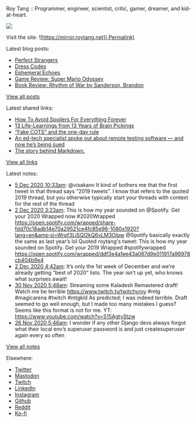 Roy Tang :: Programmer, engineer, scientist, critic, gamer, dreamer, and kid-at-heart.

![](https://roytang.net/img/profile.jpg)

Visit the site: ![https://mirror.roytang.net](.Permalink)

Latest blog posts:
    

- [Perfect Strangers](https://mirror.roytang.net/2020/12/perfect-strangers/)
- [Dress Codes](https://mirror.roytang.net/2020/12/dress-codes/)
- [Ephemeral Echoes](https://mirror.roytang.net/2020/12/ephemeral-echoes/)
- [Game Review: Super Mario Odyssey](https://mirror.roytang.net/2020/12/game-review-super-mario-odyssey/)
- [Book Review: Rhythm of War by Sanderson, Brandon](https://mirror.roytang.net/2020/12/rhythm-of-war/)

[View all posts](https://mirror.roytang.net/blog)

Latest shared links:
    

- [How To Avoid Spoilers For Everything Forever](https://mirror.roytang.net/2020/11/how-to-avoid-spoilers-for-everything-forever/)
- [13 Life-Learnings from 13 Years of Brain Pickings](https://mirror.roytang.net/2020/11/13-life-learnings-from-13-years-of-brain-pickings/)
- [“Fake COTS” and the one-day rule](https://mirror.roytang.net/2020/10/fake-cots-and-the-one-day-rule/)
- [An ed-tech specialist spoke out about remote testing software — and now he’s being sued](https://mirror.roytang.net/2020/10/an-ed-tech-specialist-spoke-out-about-remote-testing-software-and-now-hes-being-sued/)
- [The story behind Markdown.](https://mirror.roytang.net/2020/10/the-story-behind-markdown/)

[View all links](https://mirror.roytang.net/links)

Latest notes:
    

- [5 Dec 2020 10:33am](https://mirror.roytang.net/2020/12/1335170496153841664/): @visakanv It kind of bothers me that the first tweet in that thread says “2019 tweets”. I know that refers to the quoted 2019 thread, but you otherwise typically start your threads with context for the rest of the thread
- [2 Dec 2020 3:23am](https://mirror.roytang.net/2020/12/1334095939020046336/): This is how my year sounded on @Spotify. Get your 2020 Wrapped now #2020Wrapped https://open.spotify.com/wrapped/share-fdd70c18adb14e70a29521ce4fc85e96-1080x1920?lang=en&amp;si=Wrpf3LjSQl2kQ6vLM3Olpw
@Spotify basically exactly the same as last year&rsquo;s lol
Quoted roytang&#39;s tweet:   This is how my year sounded on Spotify. Get your 2019 Wrapped #spotifywrapped https://open.spotify.com/wrapped/ddf3e4a1ee43a067d9e011917a96978cb404b9e4  
- [2 Dec 2020 4:42am](https://mirror.roytang.net/2020/12/1333994890338832384/): It&rsquo;s only the 1st week of December and we&rsquo;re already getting &ldquo;best of 2020&rdquo; lists. The year isn&rsquo;t up yet, who knows what surprises await!
- [30 Nov 2020 5:48am](https://mirror.roytang.net/2020/11/1333407638336532480/): Streaming some Kaladesh Remastered draft! Watch me be terrible https://www.twitch.tv/twitchyroy #mtg #magicarena #twitch #mtgkld
As predicted; I was indeed terrible. Draft seemed to go well enough, but I made too many mistakes I guess? Seems like this format is not for me.
YT: https://www.youtube.com/watch?v=S15AgtyStzw
- [26 Nov 2020 5:46am](https://mirror.roytang.net/2020/11/10e889f1bfa7c8798065f6dcfe8b2278/): I wonder if any other Django devs always forgot what their local env&rsquo;s superuser password is and just createsuperuser again every so often

[View all notes](https://mirror.roytang.net/notes)

Elsewhere:

- [Twitter](https://twitter.com/roytang)
- [Mastodon](https://mastodon.technology/@roytang)
- [Twitch](https://twitch.tv/twitchyroy)
- [LinkedIn](https://www.linkedin.com/in/roytang)
- [Instagram](https://instagram.com/roytang0400)
- [Github](https://github.com/roytang)
- [Reddit](https://reddit.com/u/hungryroy)
- [Ko-fi](https://ko-fi.com/roytang)